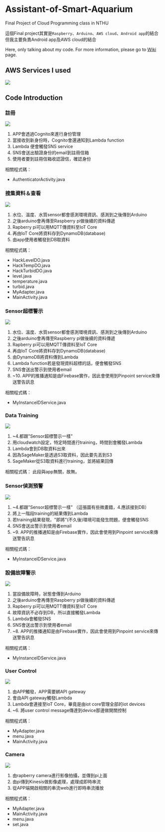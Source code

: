 # Assistant-of-Smart-Aquarium
Final Project of Cloud Programming class in NTHU

這個Final project其實是`Raspberry`、`Arduino`、`AWS cloud`、`Android app`的結合
但我主要負責Android app及AWS cloud的結合

Here, only talking about my code.
For more information, please go to [Wiki](https://github.com/doodoomilk/Assistant-of-Smart-Aquarium/wiki) page.

## AWS Services I used
![](https://i.imgur.com/BklhSP4.png)

## Code Introduction

### 註冊
![](https://i.imgur.com/L4z1tcs.png)


1. APP會透過Cognito來進行身份管理
2. 當接收到新身份時，Cognito會還通知到Lambda function
3. Lambda 便會觸發SNS service
4. SNS會送出驗證身份的email到註冊信箱
5. 使用者要到註冊信箱收認證信，確認身份

相關程式碼：
- AuthenticatorActivity.java


### 搜集資料＆查看
![](https://i.imgur.com/feIGac5.png)

1. 水位、溫度、水質sensor都會感測環境資訊、感測到之後傳到Arduino
2. 之後arduino會再傳至Raspberry pi做後續的資料傳遞
3. Rapberry pi可以用MQTT傳資料至IoT Core
4. 再由IoT Core將資料存到DynamoDB(database)
5. 由app使用者觸發到DB取資料

相關程式碼：
- HackLevelDO.java
- HackTempDO.java
- HackTurbidDO.java
- level.java
- temperature.java
- turbid.java
- MyAdapter.java
- MainActivity.java

### Sensor超標警示
![](https://i.imgur.com/sx1YwsO.png)

1. 水位、溫度、水質sensor都會感測環境資訊、感測到之後傳到Arduino
2. 之後arduino會再傳至Raspberry pi做後續的資料傳遞
3. Rapberry pi可以用MQTT傳資料至IoT Core
4. 再由IoT Core將資料存到DynamoDB(database)
5. 由DynamoDB將資料傳到Lambda
6. Lambda function若是發現資料超標的話，便會觸發SNS
7. SNS會送出警示到使用者email
8. ~10. APP的推播通知是由Firebase實作，因此會使用到Pinpoint service來傳送警告訊息

相關程式碼：
- MyInstanceIDService.java

### Data Training
![](https://i.imgur.com/mecP8IT.png)

1. ~4.都跟"Sensor超標警示一樣"
5. 用cloudwatch設定，特定時間進行training，時間到會觸發Lambda
6. Lambda會到DB取資料出來
7. 因為SageMaker是透過S3取資料，因此要先丟到S3
8. SageMaker從S3取資料進行training，並將結果回傳

相關程式碼：
此段與app無關，故無。

### Sensor偵測預警
![](https://i.imgur.com/9p8xHx6.png)

1. ~4.都跟"Sensor超標警示一樣" （這張圖有些微畫錯，4.應該接到DB）
5. 將上一階段training的結果傳到Lambda
6. 若training結果發現，"即將"(不久後)環境可能發生問題，便會觸發SNS
7. SNS會送出警示到使用者email
8. ~9. APP的推播通知是由Firebase實作，因此會使用到Pinpoint service來傳送警告訊息

相關程式碼：
- MyInstanceIDService.java

### 設備故障警示
![](https://i.imgur.com/OmTym5L.png)

1. 當設備故障時，狀態會傳到Arduino
2. 之後arduino會再傳至Raspberry pi做後續的資料傳遞
3. Rapberry pi可以用MQTT傳資料至IoT Core
4. 故障資訊不必存到DB，所以直接觸發Lambda
5. Lambda會觸發SNS
6. SNS會送出警示到使用者email
7. ~8. APP的推播通知是由Firebase實作，因此會使用到Pinpoint service來傳送警告訊息

相關程式碼：
- MyInstanceIDService.java

### User Control
![](https://i.imgur.com/i0GhJJI.png)

1. 由APP觸發，APP需要綁API gateway
2. 會由API gateway觸發Lambda
3. Lambda會連接至IoT Core，畢竟是由iot core管理全部的iot devices
4. ~6. 將user control message傳達到device那邊做開關控制

相關程式碼：
- MyAdapter.java
- menu.java
- MainActivity.java


### Camera
![](https://i.imgur.com/poYjhHB.png)

1. 由rapberry camera進行影像拍攝，並傳到pi上面
2. 由pi傳到Kinesis做影像處理，處理成即時串流
3. 從APP端開啟相關的串流web進行即時串流播放

相關程式碼：
- MyAdapter.java
- MainActivity.java
- menu.java
- set.java

